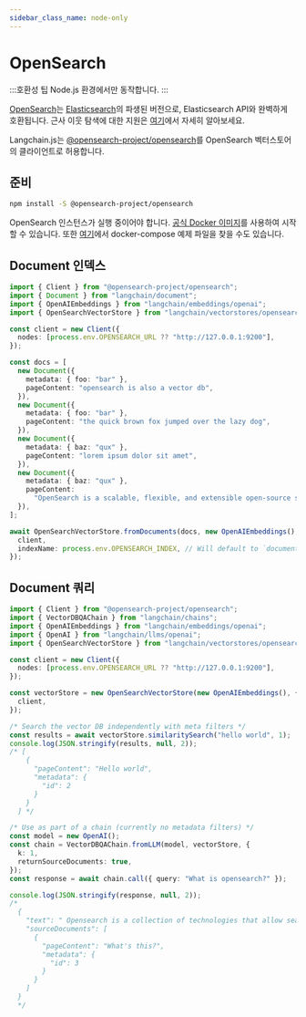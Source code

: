 ```yaml
---
sidebar_class_name: node-only
---
```


# OpenSearch

:::호환성 팁
Node.js 환경에서만 동작합니다.
:::

[OpenSearch](https://opensearch.org/)는 [Elasticsearch](https://www.elastic.co/elasticsearch/)의 파생된 버전으로, Elasticsearch API와 완벽하게 호환됩니다. 근사 이웃 탐색에 대한 지원은 [여기](https://opensearch.org/docs/latest/search-plugins/knn/approximate-knn/)에서 자세히 알아보세요.

Langchain.js는 [@opensearch-project/opensearch](https://opensearch.org/docs/latest/clients/javascript/index/)를 OpenSearch 벡터스토어의 클라이언트로 허용합니다.

## 준비

```bash npm2yarn
npm install -S @opensearch-project/opensearch
```

OpenSearch 인스턴스가 실행 중이어야 합니다. [공식 Docker 이미지](https://opensearch.org/docs/latest/opensearch/install/docker/)를 사용하여 시작할 수 있습니다. 또한 [여기](https://github.com/hwchase17/langchainjs/blob/main/examples/src/indexes/vector_stores/opensearch/docker-compose.yml)에서 docker-compose 예제 파일을 찾을 수도 있습니다.

## Document 인덱스

```typescript
import { Client } from "@opensearch-project/opensearch";
import { Document } from "langchain/document";
import { OpenAIEmbeddings } from "langchain/embeddings/openai";
import { OpenSearchVectorStore } from "langchain/vectorstores/opensearch";

const client = new Client({
  nodes: [process.env.OPENSEARCH_URL ?? "http://127.0.0.1:9200"],
});

const docs = [
  new Document({
    metadata: { foo: "bar" },
    pageContent: "opensearch is also a vector db",
  }),
  new Document({
    metadata: { foo: "bar" },
    pageContent: "the quick brown fox jumped over the lazy dog",
  }),
  new Document({
    metadata: { baz: "qux" },
    pageContent: "lorem ipsum dolor sit amet",
  }),
  new Document({
    metadata: { baz: "qux" },
    pageContent:
      "OpenSearch is a scalable, flexible, and extensible open-source software suite for search, analytics, and observability applications",
  }),
];

await OpenSearchVectorStore.fromDocuments(docs, new OpenAIEmbeddings(), {
  client,
  indexName: process.env.OPENSEARCH_INDEX, // Will default to `documents`
});
```

## Document 쿼리

```typescript
import { Client } from "@opensearch-project/opensearch";
import { VectorDBQAChain } from "langchain/chains";
import { OpenAIEmbeddings } from "langchain/embeddings/openai";
import { OpenAI } from "langchain/llms/openai";
import { OpenSearchVectorStore } from "langchain/vectorstores/opensearch";

const client = new Client({
  nodes: [process.env.OPENSEARCH_URL ?? "http://127.0.0.1:9200"],
});

const vectorStore = new OpenSearchVectorStore(new OpenAIEmbeddings(), {
  client,
});

/* Search the vector DB independently with meta filters */
const results = await vectorStore.similaritySearch("hello world", 1);
console.log(JSON.stringify(results, null, 2));
/* [
    {
      "pageContent": "Hello world",
      "metadata": {
        "id": 2
      }
    }
  ] */

/* Use as part of a chain (currently no metadata filters) */
const model = new OpenAI();
const chain = VectorDBQAChain.fromLLM(model, vectorStore, {
  k: 1,
  returnSourceDocuments: true,
});
const response = await chain.call({ query: "What is opensearch?" });

console.log(JSON.stringify(response, null, 2));
/* 
  {
    "text": " Opensearch is a collection of technologies that allow search engines to publish search results in a standard format, making it easier for users to search across multiple sites.",
    "sourceDocuments": [
      {
        "pageContent": "What's this?",
        "metadata": {
          "id": 3
        }
      }
    ]
  } 
  */
```
